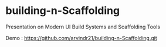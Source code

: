 building-n-Scaffolding
======================

Presentation on Modern UI Build Systems and Scaffolding Tools

Demo : https://github.com/arvindr21/building-n-Scaffolding.git
